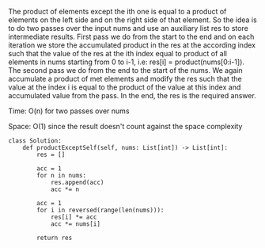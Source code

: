 The product of elements except the ith one is equal to a product of elements on the left side and on the right side of that element. So the idea is to do two passes over the input nums and use an auxiliary list res to store intermediate results. First pass we do from the start to the end and on each iteration we store the accumulated product in the res at the according index such that the value of the res at the ith index equal to product of all elements in nums starting from 0 to i-1, i.e: res[i] = product(nums[0:i-1]). The second pass we do from the end to the start of the nums. We again accumulate a product of met elements and modify the res such that the value at the index i is equal to the product of the value at this index and accumulated value from the pass. In the end, the res is the required answer.

Time: O(n) for two passes over nums

Space: O(1) since the result doesn't count against the space complexity

```
class Solution:
    def productExceptSelf(self, nums: List[int]) -> List[int]:
        res = []
        
        acc = 1
        for n in nums:
            res.append(acc)
            acc *= n

        acc = 1
        for i in reversed(range(len(nums))):
            res[i] *= acc
            acc *= nums[i]
            
        return res
```
